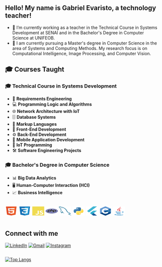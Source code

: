 ## Hello! My name is Gabriel Evaristo, a technology teacher!

- 🔭 I’m currently working as a teacher in the Technical Course in Systems Development at SENAI and in the Bachelor's Degree in Computer Science at UNIFEOB.
- 🌱 I am currently pursuing a Master's degree in Computer Science in the area of Systems and Computing Methods. My research focus is on Computational Intelligence, Image Processing, and Computer Vision.

## :mortar_board: Courses Taught

### 🎓 Technical Course in Systems Development
- 📝 **Requirements Engineering**  
- 💻 **Programming Logic and Algorithms**  
- 🌐 **Network Architecture with IoT**  
- 🗄️ **Database Systems**  
- 📄 **Markup Languages**  
- 🎨 **Front-End Development**  
- ⚙️ **Back-End Development**  
- 📱 **Mobile Application Development**  
- 🤖 **IoT Programming**  
- 🛠️ **Software Engineering Projects**  

### 🎓 Bachelor's Degree in Computer Science
- 📊 **Big Data Analytics**  
- 🖥️ **Human-Computer Interaction (HCI)**  
- 📈 **Business Intelligence**


  
<div style="display: inline_block"><br>
  <img align="center" alt="Gabriel-HTML" height="30" width="40" src="https://raw.githubusercontent.com/devicons/devicon/master/icons/html5/html5-original.svg">
  <img align="center" alt="Gabriel-CSS" height="30" width="40" src="https://raw.githubusercontent.com/devicons/devicon/master/icons/css3/css3-original.svg">
  <img align="center" alt="Gabriel-Js" height="30" width="40" src="https://raw.githubusercontent.com/devicons/devicon/master/icons/javascript/javascript-plain.svg">
  <img align="center" alt="Gabriel-PHP" height="30" width="40" src="https://raw.githubusercontent.com/devicons/devicon/master/icons/php/php-original.svg">
  <img align="center" alt="Gabriel-MySQL" height="30" width="40" src="https://raw.githubusercontent.com/devicons/devicon/master/icons/mysql/mysql-original.svg">
  <img align="center" alt="Gabriel-Python" height="30" width="40" src="https://raw.githubusercontent.com/devicons/devicon/master/icons/python/python-original.svg">
  <img align="center" alt="Gabriel-Python" height="30" width="40" src="https://raw.githubusercontent.com/devicons/devicon/master/icons/flutter/flutter-original.svg">
  <img align="center" alt="Gabriel-Cpp" height="30" width="40" src="https://raw.githubusercontent.com/devicons/devicon/master/icons/cplusplus/cplusplus-original.svg">
  <img align="center" alt="Gabriel-Java" height="30" width="40" src="https://raw.githubusercontent.com/devicons/devicon/master/icons/java/java-original.svg">
</div>

<br>

## Connect with me

[![LinkedIn](https://img.shields.io/badge/LinkedIn-blue?style=for-the-badge&logo=linkedin&logoColor=white)](https://www.linkedin.com/in/gabriel-evaristo-496064191/)
[![Gmail](https://img.shields.io/badge/Gmail-red?style=for-the-badge&logo=gmail&logoColor=white)](mailto:gabriel.evaristo.santana.silva@gmail.com)
[![Instagram](https://img.shields.io/badge/Instagram-%23E4405F?style=for-the-badge&logo=instagram&logoColor=white)](https://www.instagram.com/g_evaristo)



##
[![Top Langs](https://github-readme-stats.vercel.app/api/top-langs/?username=g-evaristo\&layout=donut)](https://github.com/g-evaristo/github-readme-stats)

